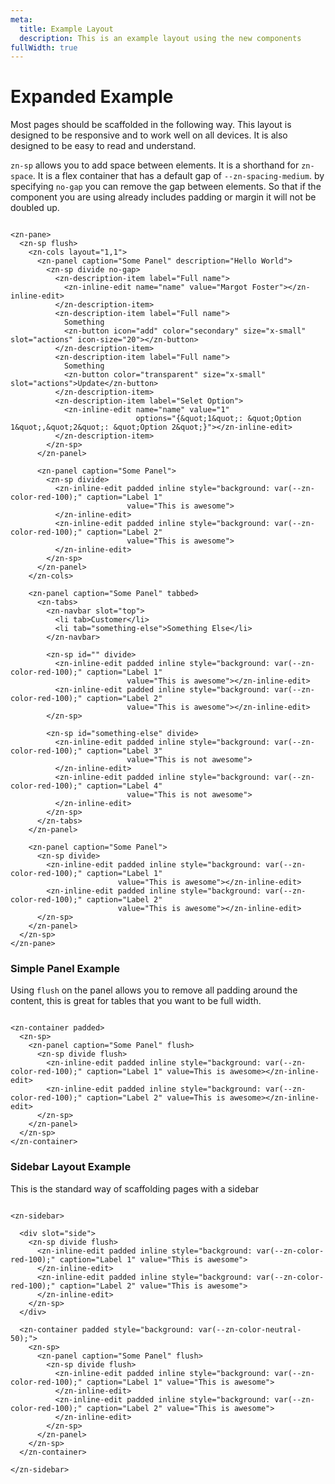 ```yaml
---
meta:
  title: Example Layout
  description: This is an example layout using the new components
fullWidth: true
---
```


# Expanded Example

Most pages should be scaffolded in the following way. This layout is designed to be responsive and to work well on all
devices. It is also designed to be easy to read and understand.

`zn-sp` allows you to add space between elements. It is a shorthand for `zn-space`. It is a flex container that has a
default gap of `--zn-spacing-medium`. by specifying `no-gap` you can remove the gap between elements. So that if the
component you are using already includes padding or margin it will not be doubled up.

```html:preview

<zn-pane>
  <zn-sp flush>
    <zn-cols layout="1,1">
      <zn-panel caption="Some Panel" description="Hello World">
        <zn-sp divide no-gap>
          <zn-description-item label="Full name">
            <zn-inline-edit name="name" value="Margot Foster"></zn-inline-edit>
          </zn-description-item>
          <zn-description-item label="Full name">
            Something
            <zn-button icon="add" color="secondary" size="x-small" slot="actions" icon-size="20"></zn-button>
          </zn-description-item>
          <zn-description-item label="Full name">
            Something
            <zn-button color="transparent" size="x-small" slot="actions">Update</zn-button>
          </zn-description-item>
          <zn-description-item label="Selet Option">
            <zn-inline-edit name="name" value="1"
                            options="{&quot;1&quot;: &quot;Option 1&quot;,&quot;2&quot;: &quot;Option 2&quot;}"></zn-inline-edit>
          </zn-description-item>
        </zn-sp>
      </zn-panel>

      <zn-panel caption="Some Panel">
        <zn-sp divide>
          <zn-inline-edit padded inline style="background: var(--zn-color-red-100);" caption="Label 1"
                          value="This is awesome">
          </zn-inline-edit>
          <zn-inline-edit padded inline style="background: var(--zn-color-red-100);" caption="Label 2"
                          value="This is awesome">
          </zn-inline-edit>
        </zn-sp>
      </zn-panel>
    </zn-cols>

    <zn-panel caption="Some Panel" tabbed>
      <zn-tabs>
        <zn-navbar slot="top">
          <li tab>Customer</li>
          <li tab="something-else">Something Else</li>
        </zn-navbar>

        <zn-sp id="" divide>
          <zn-inline-edit padded inline style="background: var(--zn-color-red-100);" caption="Label 1"
                          value="This is awesome"></zn-inline-edit>
          <zn-inline-edit padded inline style="background: var(--zn-color-red-100);" caption="Label 2"
                          value="This is awesome"></zn-inline-edit>
        </zn-sp>

        <zn-sp id="something-else" divide>
          <zn-inline-edit padded inline style="background: var(--zn-color-red-100);" caption="Label 3"
                          value="This is not awesome">
          </zn-inline-edit>
          <zn-inline-edit padded inline style="background: var(--zn-color-red-100);" caption="Label 4"
                          value="This is not awesome">
          </zn-inline-edit>
        </zn-sp>
      </zn-tabs>
    </zn-panel>

    <zn-panel caption="Some Panel">
      <zn-sp divide>
        <zn-inline-edit padded inline style="background: var(--zn-color-red-100);" caption="Label 1"
                        value="This is awesome"></zn-inline-edit>
        <zn-inline-edit padded inline style="background: var(--zn-color-red-100);" caption="Label 2"
                        value="This is awesome"></zn-inline-edit>
      </zn-sp>
    </zn-panel>
  </zn-sp>
</zn-pane>
```

### Simple Panel Example

Using `flush` on the panel allows you to remove all padding around the content, this is great for tables that you want
to be full width.

```html:preview

<zn-container padded>
  <zn-sp>
    <zn-panel caption="Some Panel" flush>
      <zn-sp divide flush>
        <zn-inline-edit padded inline style="background: var(--zn-color-red-100);" caption="Label 1" value=This is awesome></zn-inline-edit>
        <zn-inline-edit padded inline style="background: var(--zn-color-red-100);" caption="Label 2" value=This is awesome></zn-inline-edit>
      </zn-sp>
    </zn-panel>
  </zn-sp>
</zn-container>
```


### Sidebar Layout Example

This is the standard way of scaffolding pages with a sidebar

```html:preview

<zn-sidebar>

  <div slot="side">
    <zn-sp divide flush>
      <zn-inline-edit padded inline style="background: var(--zn-color-red-100);" caption="Label 1" value="This is awesome">
      </zn-inline-edit>
      <zn-inline-edit padded inline style="background: var(--zn-color-red-100);" caption="Label 2" value="This is awesome">
      </zn-inline-edit>
    </zn-sp>
  </div>

  <zn-container padded style="background: var(--zn-color-neutral-50);">
    <zn-sp>
      <zn-panel caption="Some Panel" flush>
        <zn-sp divide flush>
          <zn-inline-edit padded inline style="background: var(--zn-color-red-100);" caption="Label 1" value="This is awesome">
          </zn-inline-edit>
          <zn-inline-edit padded inline style="background: var(--zn-color-red-100);" caption="Label 2" value="This is awesome">
          </zn-inline-edit>
        </zn-sp>
      </zn-panel>
    </zn-sp>
  </zn-container>

</zn-sidebar>

```